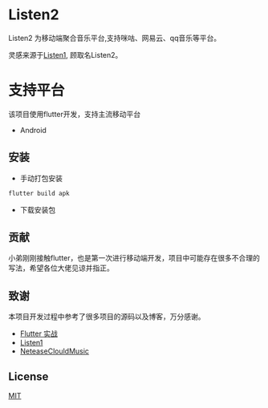 # Listen2

Listen2 为移动端聚合音乐平台,支持咪咕、网易云、qq音乐等平台。

灵感来源于[Listen1](https://github.com/listen1/listen1_desktop/edit/master/README.md),
顾取名Listen2。


# 支持平台
该项目使用flutter开发，支持主流移动平台
* Android

## 安装

* 手动打包安装
```bash
flutter build apk
```
* 下载安装包

## 贡献
小弟刚刚接触flutter，也是第一次进行移动端开发，项目中可能存在很多不合理的写法，希望各位大佬见谅并指正。

## 致谢
本项目开发过程中参考了很多项目的源码以及博客，万分感谢。
* [Flutter 实战](https://book.flutterchina.club)
* [Listen1](https://github.com/listen1/listen1_desktop/edit/master/README.md)
* [NeteaseClouldMusic](https://github.com/wanglu1209/NeteaseClouldMusic)

## License
[MIT](https://choosealicense.com/licenses/mit/)